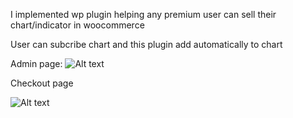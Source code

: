 I implemented wp plugin helping any premium user can sell their chart/indicator in woocommerce

User can subcribe chart and this plugin add automatically to chart

Admin page:
![Alt text](https://github.com/dearvn/trading-futures-tradingview-script/raw/main/admin.png?raw=true "Admin")

Checkout page

![Alt text](https://github.com/dearvn/trading-futures-tradingview-script/raw/main/checkout.png?raw=true "Admin")
